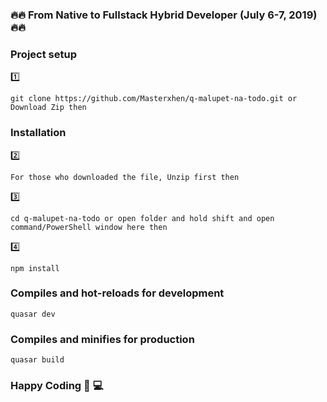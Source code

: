 ### :fire::fire: From Native to Fullstack Hybrid Developer (July 6-7, 2019) :fire::fire:

### Project setup
:one: 
```
git clone https://github.com/Masterxhen/q-malupet-na-todo.git or Download Zip then
```


### Installation
:two:
```
For those who downloaded the file, Unzip first then
```
:three:
```
cd q-malupet-na-todo or open folder and hold shift and open command/PowerShell window here then
```
:four: 
```
npm install
```

### Compiles and hot-reloads for development
```
quasar dev
```

### Compiles and minifies for production
```
quasar build
```

### Happy Coding :muscle: :computer:
